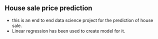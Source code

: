 ## House sale price prediction
- this is an end to end data science project for the prediction of house sale.
- Linear regression has been used to create model for it.

